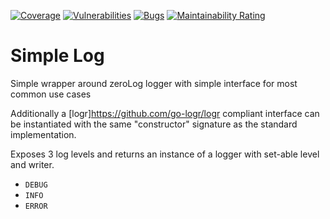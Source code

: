 [![Coverage](https://sonarcloud.io/api/project_badges/measure?project=dnitsch_simplelog&metric=coverage)](https://sonarcloud.io/summary/new_code?id=dnitsch_simplelog)
[![Vulnerabilities](https://sonarcloud.io/api/project_badges/measure?project=dnitsch_simplelog&metric=vulnerabilities)](https://sonarcloud.io/summary/new_code?id=dnitsch_simplelog)
[![Bugs](https://sonarcloud.io/api/project_badges/measure?project=dnitsch_simplelog&metric=bugs)](https://sonarcloud.io/summary/new_code?id=dnitsch_simplelog)
[![Maintainability Rating](https://sonarcloud.io/api/project_badges/measure?project=dnitsch_simplelog&metric=sqale_rating)](https://sonarcloud.io/summary/new_code?id=dnitsch_simplelog)

# Simple Log

Simple wrapper around zeroLog logger with simple interface for most common use cases 

Additionally a [logr]https://github.com/go-logr/logr compliant interface can be instantiated with the same "constructor" signature as the standard implementation.

Exposes 3 log levels and returns an instance of a logger with set-able level and writer.

- `DEBUG`
- `INFO`
- `ERROR`
